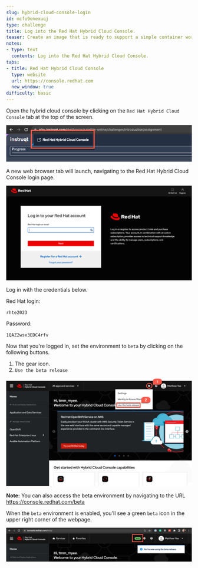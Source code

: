 ```yaml
---
slug: hybrid-cloud-console-login
id: mcfo9enexuqj
type: challenge
title: Log into the Red Hat Hybrid Cloud Console.
teaser: Create an image that is ready to support a simple container workflow.
notes:
- type: text
  contents: Log into the Red Hat Hybrid Cloud Console.
tabs:
- title: Red Hat Hybrid Cloud Console
  type: website
  url: https://console.redhat.com
  new_window: true
difficulty: basic
---
```

<!-- markdownlint-disable MD033 -->
Open the hybrid cloud console by clicking on the `Red Hat Hybrid Cloud Console` tab at the top of the screen.

![Red Hat Hybrid Cloud Console Tab](../assets/rh-hybrid-cloud-console-tab.png)

A new web browser tab will launch, navigating to the Red Hat Hybrid Cloud Console login page.

![Cloud Console Login Page](../assets/rhcloudconsoleloginpage.png)

Log in with the credentials below.

Red Hat login:

```text
rhte2023
```

Password:

```text
1QAZ2wsx3EDC4rfv
```

Now that you're logged in, set the environment to `beta` by clicking on the following buttons.

1) The gear icon.
2) `Use the beta release`

![switch to beta](../assets/switchtobeta.png)

**Note:** You can also access the beta environment by navigating to the URL https://console.redhat.com/beta

When the `beta` environment is enabled, you'll see a green `beta` icon in the upper right corner of the webpage.

![beta enabled](../assets/nowusingbeta.png)